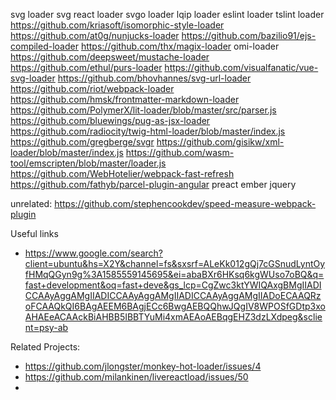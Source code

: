 svg loader
svg react loader
svgo loader
lqip loader
eslint loader
tslint loader
https://github.com/kriasoft/isomorphic-style-loader
https://github.com/at0g/nunjucks-loader
https://github.com/bazilio91/ejs-compiled-loader
https://github.com/thx/magix-loader
omi-loader
https://github.com/deepsweet/mustache-loader
https://github.com/ethul/purs-loader
https://github.com/visualfanatic/vue-svg-loader
https://github.com/bhovhannes/svg-url-loader
https://github.com/riot/webpack-loader
https://github.com/hmsk/frontmatter-markdown-loader
https://github.com/PolymerX/lit-loader/blob/master/src/parser.js
https://github.com/bluewings/pug-as-jsx-loader
https://github.com/radiocity/twig-html-loader/blob/master/index.js
https://github.com/gregberge/svgr
https://github.com/gisikw/xml-loader/blob/master/index.js
https://github.com/wasm-tool/emscripten/blob/master/loader.js
https://github.com/WebHotelier/webpack-fast-refresh
https://github.com/fathyb/parcel-plugin-angular
preact
ember
jquery

unrelated:
https://github.com/stephencookdev/speed-measure-webpack-plugin

Useful links

- https://www.google.com/search?client=ubuntu&hs=X2Y&channel=fs&sxsrf=ALeKk012gQj7cGSnudLyntOyfHMqQGyn9g%3A1585559145695&ei=abaBXr6HKsq6kgWUso7oBQ&q=fast+development&oq=fast+deve&gs_lcp=CgZwc3ktYWIQAxgBMgIIADICCAAyAggAMgIIADICCAAyAggAMgIIADICCAAyAggAMgIIADoECAAQRzoFCAAQkQI6BAgAEEM6BAgjECc6BwgAEBQQhwJQgIV8WPOSfGDtp3xoAHAEeACAAckBiAHBB5IBBTYuMi4xmAEAoAEBqgEHZ3dzLXdpeg&sclient=psy-ab

Related Projects:

- https://github.com/jlongster/monkey-hot-loader/issues/4
- https://github.com/milankinen/livereactload/issues/50
-
